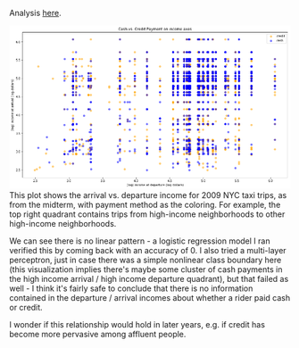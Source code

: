 Analysis [here](taxi_cash_credit.ipynb).

![Plot here](plot_taxi.png)
This plot shows the arrival vs. departure income for 2009 NYC taxi trips, as from the midterm, with payment method as the coloring. For example, the top right quadrant contains trips from high-income neighborhoods to other high-income neighborhoods. 

We can see there is no linear pattern - a logistic regression model I ran verified this by coming back with an accuracy of 0. I also tried a multi-layer perceptron, just in case there was a simple nonlinear class boundary here (this visualization implies there's maybe some cluster of cash payments in the high income arrival / high income departure quadrant), but that failed as well - I think it's fairly safe to conclude that there is no information contained in the departure / arrival incomes about whether a rider paid cash or credit.

I wonder if this relationship would hold in later years, e.g. if credit has become more pervasive among affluent people.
